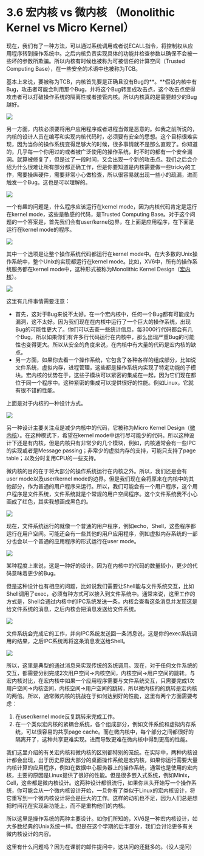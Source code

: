# 3.6 宏内核 vs 微内核 （Monolithic Kernel vs Micro Kernel）

现在，我们有了一种方法，可以通过系统调用或者说ECALL指令，将控制权从应用程序转到操作系统中。之后内核负责实现具体的功能并检查参数以确保不会被一些坏的参数所欺骗。所以内核有时候也被称为可被信任的计算空间（Trusted Computing Base），在一些安全的术语中也被称为TCB。

基本上来说，要被称为TCB，内核首先要是正确且没有Bug的**。**假设内核中有Bug，攻击者可能会利用那个Bug，并将这个Bug转变成攻击点，这个攻击点使得攻击者可以打破操作系统的隔离性或者接管内核。所以内核真的是需要越少的Bug越好。

![](../.gitbook/assets/image%20%2880%29.png)

另一方面，内核必须要将用户应用程序或者进程当做是恶意的。如我之前所说的，内核的设计人员在编写和实现内核代码时，必须要有安全的思想。这个目标很难实现，因为当你的操作系统变得足够大的时候，很多事情就不是那么直观了。你知道的，几乎每一个你用过的或者被广泛使用的操作系统，时不时的都有一个安全漏洞。就算被修复了，但是过了一段时间，又会出现一个新的攻击点。我们之后会介绍为什么很难让所有部分都正确工作，但是你要知道是内核需要做一些tricky的工作，需要操纵硬件，需要非常小心做检查，所以很容易就出现一些小的疏漏，进而触发一个Bug。这也是可以理解的。

![](../.gitbook/assets/image%20%2881%29.png)

一个有趣的问题是，什么程序应该运行在kernel mode，因为内核代码肯定是运行在kernel mode，这些是敏感的代码，是Trusted Computing Base。对于这个问题的一个答案是，首先我们会有user/kernel边界，在上面是应用程序，在下面是运行在kernel mode的程序。

![](../.gitbook/assets/image%20%2893%29.png)

其中一个选项是让整个操作系统代码都运行在kernel mode中。在大多数的Unix操作系统中，整个Unix的实现都运行在kernel mode。比如，XV6中，所有的操作系统服务都在kernel mode中，这种形式被称为Monolithic Kernel Design（[宏内核](https://en.wikipedia.org/wiki/Monolithic_kernel)）。

![](../.gitbook/assets/image%20%2889%29.png)

这里有几件事情需要注意：

* 首先，这对于Bug来说不太好。在一个宏内核中，任何一个Bug都有可能成为漏洞，这不太好。因为我们现在在内核中运行了一个巨大的操作系统，出现Bug的可能性更大了。你们可以去查一些统计信息，每3000行代码都会有几个Bug，所以如果你们有许多行代码运行在内核中，那么出现严重Bug的可能性也变得更大。所以从安全的角度来说，在内核中有大量的代码是宏内核的缺点。
* 另一方面，如果你去看一个操作系统，它包含了各种各样的组成部分，比如说文件系统，虚拟内存，进程管理，这些都是操作系统内实现了特定功能的子模块。宏内核的优势在于，这些子模块可以紧密的集成在一起，因为它们现在都位于同一个程序中。这种紧密的集成可以提供很好的性能。例如Linux，它就有很不错的性能。

上面是对于内核的一种设计方式。

![](../.gitbook/assets/image%20%2886%29.png)

另一种设计主要关注点是减少内核中的代码，它被称为Micro Kernel Design（[微内核](https://en.wikipedia.org/wiki/Microkernel)）。在这种模式下，希望在kernel mode中运行尽可能少的代码。所以这种设计下还是有内核，但是内核只有非常少的几个模块，例如，内核通常会有一些IPC的实现或者是Message passing；非常少的虚拟内存的支持，可能只支持了page table；以及分时复用CPU的一些支持。

微内核的目的在于将大部分的操作系统运行在内核之外。所以，我们还是会有user mode以及user/kernel mode的边界。但是我们现在会将原来在内核中的其他部分，作为普通的用户程序来运行。所以，我们可能会有一个用户程序，这个用户程序是文件系统，文件系统就是个常规的用户空间程序。这个文件系统我不小心画成了红色，其实我想画成黑色的。

![](../.gitbook/assets/image%20%2887%29.png)

现在，文件系统运行的就像一个普通的用户程序，例如echo，Shell，这些程序都运行在用户空间。可能还会有一些其他的用户应用程序，例如虚拟内存系统的一部分也会以一个普通的应用程序的形式运行在user mode。

![](../.gitbook/assets/image%20%2896%29.png)

某种程度上来说，这是一种好的设计。因为在内核中的代码的数量较小，更少的代码意味着更少的Bug。

但是这种设计也有相应的问题，比如说我们需要让Shell能与文件系统交互，比如Shell调用了exec，必须有种方式可以接入到文件系统中。通常来说，这里工作的方式是，Shell会通过内核中的IPC系统发送一条，内核会查看这条消息并发现这是给文件系统的消息，之后内核会把消息发送给文件系统。

![](../.gitbook/assets/image%20%2885%29.png)

文件系统会完成它的工作，并向IPC系统发送回一条消息说，这是你的exec系统调用的结果，之后IPC系统再将这条消息发送给Shell。

![](../.gitbook/assets/image%20%2897%29.png)

所以，这里是典型的通过消息来实现传统的系统调用。现在，对于任何文件系统的交互，都需要分别完成2次用户空间-&gt;内核空间，内核空间-&gt;用户空间的跳转。与宏内核对比，在宏内核中如果一个应用程序需要与文件系统交互，只需要完成1次用户空间-&gt;内核空间，内核空间-&gt;用户空间的跳转，所以微内核的的跳转是宏内核的两倍。所以，通常微内核的挑战在于如何达到好的性能，这里有两个方面需要考虑：

1. 在user/kernel mode反复跳转来完成工作。
2. 在一个类似宏内核的紧耦合系统，各个组成部分，例如文件系统和虚拟内存系统，可以很容易的共享page cache。而在微内核中，每个部分之间都很好的隔离开了，这种共享更难实现。进而导致更难在微内核中得到更高的性能。

我们这里介绍的有关宏内核和微内核的区别都特别的笼统。在实际中，两种内核设计都会出现，出于历史原因大部分的桌面操作系统是宏内核，如果你运行需要大量内核计算的应用程序，例如在数据中心服务器上的操作系统，通常也是使用的宏内核，主要的原因是Linux提供了很好的性能。但是很多嵌入式系统，例如Minix，Cell，这些都是微内核设计。这两种设计都很流行，如果你从头开始写一个操作系统，你可能会从一个微内核设计开始，一旦你有了类似于Linux的宏内核设计，将它重写到一个微内核设计将会是巨大的工作。这样的动机也不足，因为人们总是想把时间花在实现新功能上，而不是重构他们的内核。

所以这里是操作系统的两种主要设计。如你们所知的，XV6是一种宏内核设计，如大多数经典的Unix系统一样。但是在这个学期的后半部分，我们会讨论更多有关微内核设计的内容。

这里有什么问题吗？因为在课前的邮件提问中，这块问的还挺多的。（没人提问）

